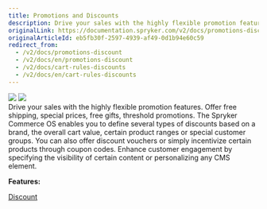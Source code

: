 ```yaml
---
title: Promotions and Discounts
description: Drive your sales with the highly flexible promotion features. Offer free shipping, special prices, free gifts, threshold promotions.
originalLink: https://documentation.spryker.com/v2/docs/promotions-discount
originalArticleId: eb5fb30f-2597-4939-af49-0d1b94e60c59
redirect_from:
  - /v2/docs/promotions-discount
  - /v2/docs/en/promotions-discount
  - /v2/docs/cart-rules-discounts
  - /v2/docs/en/cart-rules-discounts
---
```


<div class='feature-text'>
    <div class='feature-images'>
    <img class="light-mode" src="https://spryker.s3.eu-central-1.amazonaws.com/docs/Document+360/Capabilities+icons/light/Promotions+and+Discounts.svg"/>
    <img class="dark-mode" src="https://spryker.s3.eu-central-1.amazonaws.com/docs/Document+360/Capabilities+icons/dark/Promotions+and+Discounts.svg"/>
    </div>
    <div class="feature-text-wrap">
Drive your sales with the highly flexible promotion features. Offer free shipping, special prices, free gifts, threshold promotions. The Spryker Commerce OS enables you to define several types of discounts based on a brand, the overall cart value, certain product ranges or special customer groups. You can also offer discount vouchers or simply incentivize certain products through coupon codes. Enhance customer engagement by specifying the visibility of certain content or personalizing any CMS element.
</div>
</div>

**Features:**

<div>
<a class="feature-link" href="https://documentation.spryker.com/v2/docs/discount">Discount</a>    
</div>
